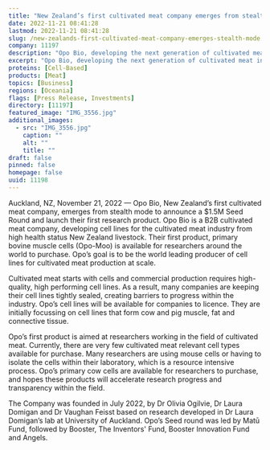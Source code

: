 ```yaml
---
title: "New Zealand’s first cultivated meat company emerges from stealth mode"
date: 2022-11-21 08:41:28
lastmod: 2022-11-21 08:41:28
slug: /new-zealands-first-cultivated-meat-company-emerges-stealth-mode
company: 11197
description: "Opo Bio, developing the next generation of cultivated meat ingredients, emerges from stealth mode to announce a NZ$1.5M Seed capital raise and launch their first product."
excerpt: "Opo Bio, developing the next generation of cultivated meat ingredients, emerges from stealth mode to announce a NZ$1.5M Seed capital raise and launch their first product."
proteins: [Cell-Based]
products: [Meat]
topics: [Business]
regions: [Oceania]
flags: [Press Release, Investments]
directory: [11197]
featured_image: "IMG_3556.jpg"
additional_images:
  - src: "IMG_3556.jpg"
    caption: ""
    alt: ""
    title: ""
draft: false
pinned: false
homepage: false
uuid: 11198
---
```

<p>Auckland, NZ, November 21, 2022 — Opo Bio, New Zealand’s first cultivated meat company, emerges from stealth mode to announce a $1.5M Seed Round and launch their first research product. Opo Bio is a B2B cultivated meat company, developing cell lines for the cultivated meat industry from high health status New Zealand livestock. Their first product, primary bovine muscle cells (Opo-Moo) is available for researchers around the world to purchase. Opo’s goal is to be the world leading producer of cell lines for cultivated meat production at scale.</p>
<p>Cultivated meat starts with cells and commercial production requires high-quality, high performing cell lines. As a result, many companies are keeping their cell lines tightly sealed, creating barriers to progress within the industry. Opo’s cell lines will be available for companies to licence. They are initially focussing on cell lines that form cow and pig muscle, fat and connective tissue.</p>
<p>Opo’s first product is aimed at researchers working in the field of cultivated meat. Currently, there are very few cultivated meat relevant cell types available for purchase. Many researchers are using mouse cells or having to isolate the cells within their laboratory, which is a resource intensive process. Opo’s primary cow cells are available for researchers to purchase, and hopes these products will accelerate research progress and transparency within the field.</p>
<p>The Company was founded in July 2022, by Dr Olivia Ogilvie, Dr Laura Domigan and Dr Vaughan Feisst based on research developed in Dr Laura Domigan’s lab at University of Auckland. Opo’s Seed round was led by Matū Fund, followed by Booster, The Inventors' Fund, Booster Innovation Fund and Angels.</p>
